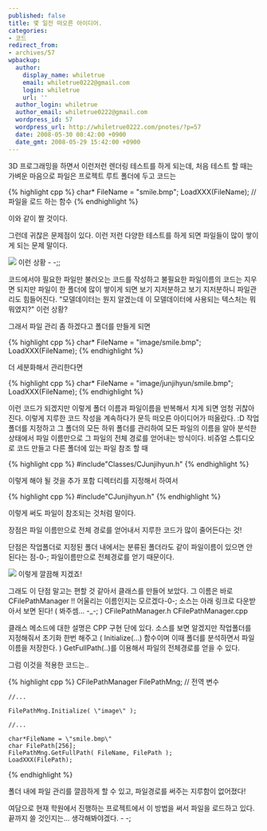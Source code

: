```yaml
---
published: false
title: 몇 일전 떠오른 아이디어.
categories:
- 코드
redirect_from:
- archives/57
wpbackup:
  author:
    display_name: whiletrue
    email: whiletrue0222@gmail.com
    login: whiletrue
    url: ''
  author_login: whiletrue
  author_email: whiletrue0222@gmail.com
  wordpress_id: 57
  wordpress_url: http://whiletrue0222.com/pnotes/?p=57
  date: 2008-05-30 00:42:00 +0900
  date_gmt: 2008-05-29 15:42:00 +0900
---
```


3D 프로그래밍을 하면서 이런저런 렌더링 테스트를 하게 되는데, 처음 테스트 할 때는 가벼운 마음으로 파일은 프로젝트 루트 폴더에 두고
코드는

{% highlight cpp %}
    char* FileName = \"smile.bmp\";
    LoadXXX(FileName); // 파일을 로드 하는 함수
{% endhighlight %}

이와 같이 짤 것이다.

그런데 귀찮은 문제점이 있다. 이런 저런 다양한 테스트를 하게 되면 파일들이 많이 쌓이게 되는 문제 말이다.

![](https://lh4.googleusercontent.com/-FtmsGp0hzzw/TvhkqPJjwMI/AAAAAAAACTE/bbGpRnraEJc/s720/e0070413_483ed31755f67.jpg)
이런 상황 - -;;

코드에서야 필요한 파일만 불러오는 코드를 작성하고 불필요한 파일이름의 코드는 지우면 되지만 파일이 한 폴더에 많이 쌓이게 되면 보기
지저분하고 보기 지저분하니 파일관리도 힘들어진다. "모델데이터는 뭔지 알겠는데 이 모델데이터에 사용되는 텍스처는 뭐 뭐였지?" 이런 상황?

그래서 파일 관리 좀 하겠다고 폴더를 만들게 되면


{% highlight cpp %}
    char* FileName = \"image/smile.bmp\";
    LoadXXX(FileName);
{% endhighlight %}

더 세분화해서 관리한다면

{% highlight cpp %}
    char* FileName = \"image/junjihyun/smile.bmp\";
    LoadXXX(FileName);
{% endhighlight %}

이런 코드가 되겠지만 이렇게 폴더 이름과 파일이름을 반복해서 치게 되면 엄청 귀찮아 진다. 이렇게 지루한 코드 작성을 계속하다가 문득 떠오른
아이디어가 떠올랐다. :D 작업폴더를 지정하고 그 폴더의 모든 하위 폴더를 관리하여 모든 파일의 이름을 알아 분석한 상태에서 파일 이름만으로
그 파일의 전체 경로를 얻어내는 방식이다. 비쥬얼 스튜디오로 코드 만들고 다른 폴더에 있는 파일 참조 할 때


{% highlight cpp %}
    #include\"Classes/CJunjihyun.h\"
{% endhighlight %}

이렇게 해야 될 것을 추가 포함 디렉터리를 지정해서 하여서

{% highlight cpp %}
    #include\"CJunjihyun.h\"
{% endhighlight %}

이렇게 써도 파일이 참조되는 것처럼 말이다.

장점은 파일 이름만으로 전체 경로를 얻어내서 지루한 코드가 많이 줄어든다는 것!

단점은 작업폴더로 지정된 폴더 내에서는 분류된 폴더라도 같이 파일이름이 있으면 안 된다는 점-0-; 파일이름만으로 전체경로를 얻기 때문이다.

![](https://lh4.googleusercontent.com/-R0CW4l8ZO9E/TvhkqGCHwQI/AAAAAAAACTE/MSgoo4Xzex4/s642/e0070413_483ed2cc70eab.jpg)
이렇게 깔끔해 지겠죠!

그래도 이 단점 말고는 편할 것 같아서 클래스를 만들어 보았다.
그 이름은 바로 CFilePathManager !! 어울리는 이름인지는 모르겠다-0-;
소스는 아래 링크로 다운받아서 보면 된다! ( 봐주셈... -_-; )
CFilePathManager.h
CFilePathManager.cpp

클래스 메소드에 대한 설명은 CPP 구현 단에 있다. 소스를 보면 알겠지만 작업폴더를 지정해줘서 초기화 한번 해주고 (
Initialize(...) 함수이며 이때 폴더를 분석하면서 파일이름을 저장한다. ) GetFullPath(..)를 이용해서 파일의
전체경로를 얻을 수 있다.

그럼 이것을 적용한 코드는..

{% highlight cpp %}
    CFilePathManager FilePathMng; // 전역 변수

    //...

    FilePathMng.Initialize( \"image\" );

    //...

    char*FileName = \"smile.bmp\"
    char FilePath[256];
    FilePathMng.GetFullPath( FileName, FilePath );
    LoadXXX(FilePath);
{% endhighlight %}

폴더 내에 파일 관리를 깔끔하게 할 수 있고, 파일경로를 써주는 지루함이 없어졌다!

여담으로 현재 학원에서 진행하는 프로젝트에서 이 방법을 써서 파일을 로드하고 있다. 끝까지 쓸 것인지는... 생각해봐야겠다. - -;
